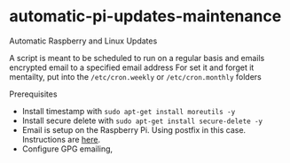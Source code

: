 # automatic-pi-updates-maintenance
Automatic Raspberry and Linux Updates

A script is meant to be scheduled to run on a regular basis and emails encrypted email to a specified email address
For set it and forget it mentailty, put into the ````/etc/cron.weekly```` or ````/etc/cron.monthly```` folders


Prerequisites
- Install timestamp with ````sudo apt-get install moreutils -y````
- Install secure delete with ````sudo apt-get install secure-delete -y````
- Email is setup on the Raspberry Pi.  Using postfix in this case.  Instructions are [here](https://medium.com/codingtown/send-mail-using-postfix-server-bbb08331d39d).
- Configure GPG emailing, 
